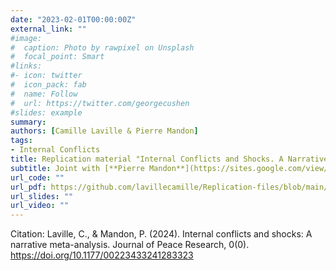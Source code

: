 ```yaml
---
date: "2023-02-01T00:00:00Z"
external_link: ""
#image:
#  caption: Photo by rawpixel on Unsplash
#  focal_point: Smart
#links:
#- icon: twitter
#  icon_pack: fab
#  name: Follow
#  url: https://twitter.com/georgecushen
#slides: example
summary: 
authors: [Camille Laville & Pierre Mandon]
tags:
- Internal Conflicts
title: Replication material "Internal Conflicts and Shocks. A Narrative Meta-Analysis"
subtitle: Joint with [**Pierre Mandon**](https://sites.google.com/view/pierremandon).
url_code: ""
url_pdf: https://github.com/lavillecamille/Replication-files/blob/main/Internal%20conflicts%20and%20shocks%20A%20narrative%20meta-analysis.zip"
url_slides: ""
url_video: ""
---
```

Citation:  Laville, C., & Mandon, P. (2024). Internal conflicts and shocks: A narrative meta-analysis. Journal of Peace Research, 0(0). https://doi.org/10.1177/00223433241283323


